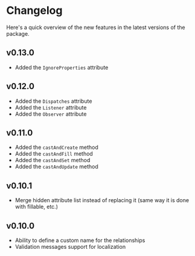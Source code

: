 # Changelog

Here's a quick overview of the new features in the latest versions of the package.

## v0.13.0

- Added the `IgnoreProperties` attribute

## v0.12.0

- Added the `Dispatches` attribute
- Added the `Listener` attribute
- Added the `Observer` attribute

## v0.11.0

- Added the `castAndCreate` method
- Added the `castAndFill` method
- Added the `castAndSet` method
- Added the `castAndUpdate` method

## v0.10.1

- Merge hidden attribute list instead of replacing it (same way it is done with fillable, etc.)

## v0.10.0

- Ability to define a custom name for the relationships
- Validation messages support for localization
